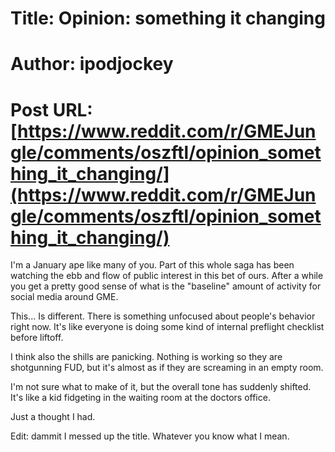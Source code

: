 # Title: Opinion: something it changing
# Author: ipodjockey
# Post URL: [https://www.reddit.com/r/GMEJungle/comments/oszftl/opinion_something_it_changing/](https://www.reddit.com/r/GMEJungle/comments/oszftl/opinion_something_it_changing/)


I'm a January ape like many of you. Part of this whole saga has been watching the ebb and flow of public interest in this bet of ours. After a while you get a pretty good sense of what is the "baseline"  amount of activity for social media around GME.

This... Is different. There is something unfocused about people's behavior right now. It's like everyone is doing some kind of internal preflight checklist before liftoff.

I think also the shills are panicking. Nothing is working so they are shotgunning FUD, but it's almost as if they are screaming in an empty room.

I'm not sure what to make of it, but the overall tone has suddenly shifted. It's like a kid fidgeting in the waiting room at the doctors office.

Just a thought I had.

Edit: dammit I messed up the title. Whatever you know what I mean.